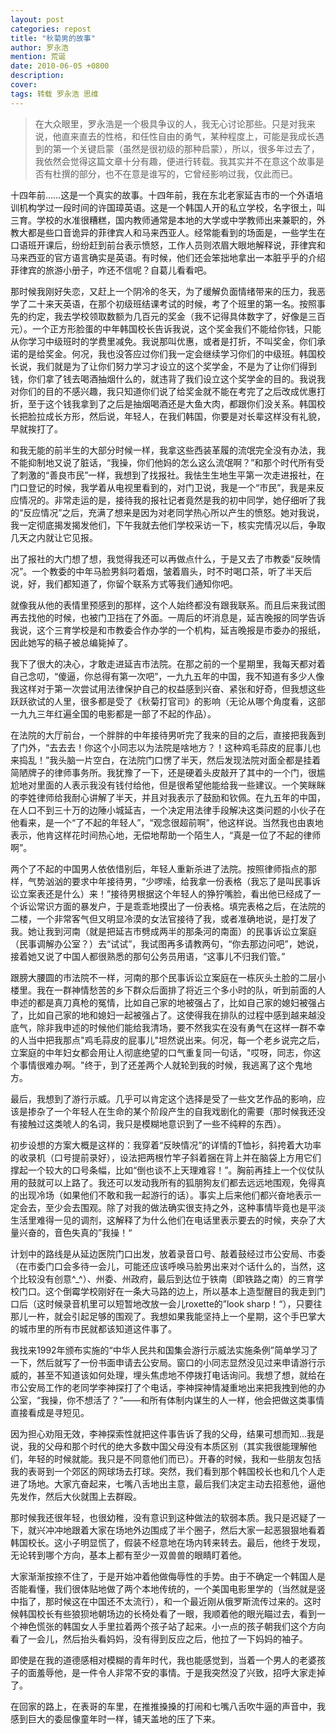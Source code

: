 ```yaml
---
layout: post
categories: repost
title: "秋菊男的故事"
author: 罗永浩
mention: 荒诞
date: 2010-06-05 +0800
description: 
cover: 
tags: 转载 罗永浩 思维
---
```


> 在大众眼里，罗永浩是一个极具争议的人，我无心讨论那些。只是对我来说，他直来直去的性格，和任性自由的勇气，某种程度上，可能是我成长遇到的第一个关键启蒙（虽然是很初级的那种启蒙），所以，很多年过去了，我依然会觉得这篇文章十分有趣，便进行转载。我其实并不在意这个故事是否有杜撰的部分，也不在意是谁写的，它曾经影响过我，仅此而已。

十四年前……这是一个真实的故事。十四年前，我在东北老家延吉市的一个外语培训机构学过一段时间的许国璋英语。这是一个韩国人开的私立学校，名字很土，叫三育。学校的水准很糟糕，国内教师通常是本地的大学或中学教师出来兼职的，外教大都是些口音诡异的菲律宾人和马来西亚人。经常能看到的场面是，一些学生在口语班开课后，纷纷赶到前台表示愤怒，工作人员则浓眉大眼地解释说，菲律宾和马来西亚的官方语言确实是英语。有时候，他们还会笨拙地拿出一本脏乎乎的介绍菲律宾的旅游小册子，咋还不信呢？自葛儿看看吧。

那时候我刚好失恋，又赶上一个阴冷的冬天，为了缓解负面情绪带来的压力，我恶学了二十来天英语，在那个初级班结课考试的时候，考了个班里的第一名。按照事先的约定，我去学校领取数额为几百元的奖金（我不记得具体数字了，好像是三百元）。一个正方形脸蛋的中年韩国校长告诉我说，这个奖金我们不能给你钱，只能从你学习中级班时的学费里减免。我说那叫优惠，或者是打折，不叫奖金，你们承诺的是给奖金。何况，我也没答应过你们我一定会继续学习你们的中级班。韩国校长说，我们就是为了让你们努力学习才设立的这个奖学金，不是为了让你们得到钱，你们拿了钱去喝酒抽烟什么的，就违背了我们设立这个奖学金的目的。我说我对你们的目的不感兴趣，我只知道你们说了给奖金就不能在考完了之后改成优惠打折，至于这个钱我拿到了之后是抽烟喝酒还是大鱼大肉，都跟你们没关系。韩国校长把脸拉成长方形，然后说，年轻人，在我们韩国，你要是对长辈这样没有礼貌，早就挨打了。

和我无能的前半生的大部分时候一样，我拿这些西装革履的流氓完全没有办法，我不能抑制地又说了脏话，“我操，你们他妈的怎么这么流氓啊？”和那个时代所有受了刺激的“善良市民”一样，我想到了找报社。我怯生生地生平第一次走进报社，在门口登记的时候，我学着从电视里看到的，对门卫说，我是一个“市民”，我是来反应情况的。非常走运的是，接待我的报社记者竟然是我的初中同学，她仔细听了我的“反应情况”之后，充满了想来是因为对老同学热心所以产生的愤怒。她对我说，我一定彻底揭发揭发他们，下午我就去他们学校采访一下，核实完情况以后，争取几天之内就让它见报。

出了报社的大门想了想，我觉得我还可以再做点什么，于是又去了市教委“反映情况”。一个教委的中年马脸男斜叼着烟，皱着眉头，时不时喝口茶，听了半天后说，好，我们都知道了，你留个联系方式等我们通知你吧。

就像我从他的表情里预感到的那样，这个人始终都没有跟我联系。而且后来我试图再去找他的时候，也被门卫挡在了外面。一周后的坏消息是，延吉晚报的同学告诉我说，这个三育学校是和市教委合作办学的一个机构，延吉晚报是市委办的报纸，因此她写的稿子被总编毙掉了。

我下了很大的决心，才敢走进延吉市法院。在那之前的一个星期里，我每天都对着自己念叨，“傻逼，你总得有第一次吧”，一九九五年的中国，我不知道有多少人像我这样对于第一次尝试用法律保护自己的权益感到兴奋、紧张和好奇，但我想这些跃跃欲试的人里，很多都是受了《秋菊打官司》的影响（无论从哪个角度看，这部一九九三年红遍全国的电影都是一部了不起的作品）。

在法院的大厅前台，一个胖胖的中年接待男听完了我来的目的之后，直接把我轰到了门外，“去去去！你这个小同志以为法院是啥地方？！这种鸡毛蒜皮的屁事儿也来捣乱！”我头脑一片空白，在法院门口愣了半天，然后发现法院对面全都是挂着简陋牌子的律师事务所。我犹豫了一下，还是硬着头皮敲开了其中的一个门，很尴尬地对里面的人表示我没有钱付给他，但是很希望他能给我一些建议。一个笑眯眯的李姓律师给我耐心讲解了半天，并且对我表示了鼓励和钦佩。在九五年的中国，在人口不到三十万的边陲小城延吉，一个决定用法律手段解决这类问题的小伙子在他看来，是一个“了不起的年轻人”，“观念很超前啊”，他这样说。当然我也由衷地表示，他肯这样花时间热心地，无偿地帮助一个陌生人，“真是一位了不起的律师啊”。

两个了不起的中国男人依依惜别后，年轻人重新杀进了法院。按照律师指点的那样，气势汹汹的要求中年接待男，“少啰嗦，给我拿一份表格（我忘了是叫民事诉讼立案表还是什么）来！”接待男根据这个年轻人的狰狞嘴脸，看出他已经成了一个诉讼常识方面的暴发户，于是乖乖地摸出了一份表格。填完表格之后，在法院的二楼，一个非常客气但又明显冷漠的女法官接待了我，或者准确地说，是打发了我。她让我到河南（就是把延吉市劈成两半的那条河的南面）的民事诉讼立案庭（民事调解办公室？）去“试试”，我试图再多请教两句，“你去那边问吧”，她说，接着她又说了中国人都很熟悉的那句公务员用语，“这事儿不归我们管。”

跟膀大腰圆的市法院不一样，河南的那个民事诉讼立案庭在一栋灰头土脸的二层小楼里。我在一群神情愁苦的乡下群众后面排了将近三个多小时的队，听到前面的人申述的都是真刀真枪的冤情，比如自己家的地被强占了，比如自己家的媳妇被强占了，比如自己家的地和媳妇一起被强占了。这使得我在排队的过程中感到越来越没底气，除非我申述的时候他们能给我清场，要不然我实在没有勇气在这样一群不幸的人当中把我那点"鸡毛蒜皮的屁事儿"坦然说出来。何况，每一个老乡说完之后，立案庭的中年妇女都会用让人彻底绝望的口气重复同一句话，"哎呀，同志，你这个事情很难办啊。"终于，到了还差两个人就轮到我的时候，我逃离了这个鬼地方。

最后，我想到了游行示威。几乎可以肯定这个选择是受了一些文艺作品的影响，应该是掺杂了一个年轻人在生命的某个阶段产生的自我戏剧化的需要（那时候我还没有接触过这类唬人的名词，我只是模糊地意识到了一些不纯粹的东西）。

初步设想的方案大概是这样的：我穿着“反映情况”的详情的T恤衫，斜挎着大功率的收录机（口号提前录好），设法把两根竹竿子斜着捆在背上并在脑袋上方用它们撑起一个较大的口号条幅，比如“倒也谈不上天理难容！”。胸前再挂上一个仪仗队用的鼓就可以上路了。我还可以发动我所有的狐朋狗友们都去远远地围观，免得真的出现冷场（如果他们不敢和我一起游行的话）。事实上后来他们都兴奋地表示一定会去，至少会去围观。除了对我的做法确实很支持之外，这种事情毕竟也是平淡生活里难得一见的调剂，这解释了为什么他们在电话里表示要去的时候，夹杂了大量兴奋的，音色失真的”我操！“

计划中的路线是从延边医院门口出发，放着录音口号、敲着鼓经过市公安局、市委（在市委门口会多待一会儿，可能还应该呼唤马脸男出来对个话什么的，当然，这个比较没有创意^_^）、州委、州政府，最后到达位于铁南（即铁路之南）的三育学校门口。这个倒霉学校刚好在一条大马路的边上，所以基本上造型醒目的我走到门口后（这时候录音机里可以短暂地改放一会儿roxette的”look sharp！“），只要往那儿一杵，就会引起足够的围观了。我想如果我能坚持上一个星期，这个手巴掌大的城市里的所有市民就都该知道这件事了。
        
我找来1992年颁布实施的“中华人民共和国集会游行示威法实施条例”简单学习了一下，然后就写了一份书面申请去公安局。窗口的小同志显然没见过来申请游行示威的，甚至不知道该如何处理，埋头焦虑地不停拨打电话询问。我想了想，就给在市公安局工作的老同学李神探打了个电话，李神探神情凝重地出来把我拽到他的办公室，“我操，你不想活了？”——和所有体制内谋生的人一样，他会把做这类事情直接看成是寻短见。

因为担心劝阻无效，李神探索性就把这件事告诉了我的父母，结果可想而知…我是说，我的父母和那个时代的绝大多数中国父母没有本质区别（其实我很能理解他们，年轻的时候就能。我只是不同意他们而已）。开春的时候，我和一些朋友包括我的表哥到一个郊区的网球场去打球。突然，我们看到那个韩国校长也和几个人走进了场地。大家亢奋起来，七嘴八舌地出主意，最后我们决定主动去招惹他，逼他先发作，然后大伙就围上去群殴。

那时候我还很年轻，也很幼稚，没有意识到这种做法的软弱本质。我只是迟疑了一下，就兴冲冲地跟着大家在场地外边围成了半个圈子，然后大家一起恶狠狠地看着韩国校长。这小子明显慌了，假装不经意地在场内转来转去。最后，他终于发现，无论转到哪个方向，基本上都有至少一双兽兽的眼睛盯着他。

大家渐渐按捺不住了，于是开始冲着他做侮辱性的手势。由于不确定一个韩国人是否能看懂，我们很体贴地做了两个本地传统的，一个美国电影里学的（当然就是竖中指了，那时候这在中国还不太流行），和一个最近刚从俄罗斯流传过来的。这时候韩国校长有些狼狈地朝场边的长椅处看了一眼，我顺着他的眼光瞄过去，看到一个神色慌张的韩国女人手里拉着两个孩子站了起来。小一点的孩子朝我们这个方向看了一会儿，然后抬头看妈妈，没有得到反应之后，他拉了一下妈妈的袖子。

即使是在我的道德感相对模糊的青年时代，我也能感觉到，当着一个男人的老婆孩子的面羞辱他，是一件令人非常不安的事情。于是我突然没了兴致，招呼大家走掉了。

在回家的路上，在表哥的车里，在推推搡搡的打闹和七嘴八舌吹牛逼的声音中，我感到巨大的委屈像童年时一样，铺天盖地的压了下来。